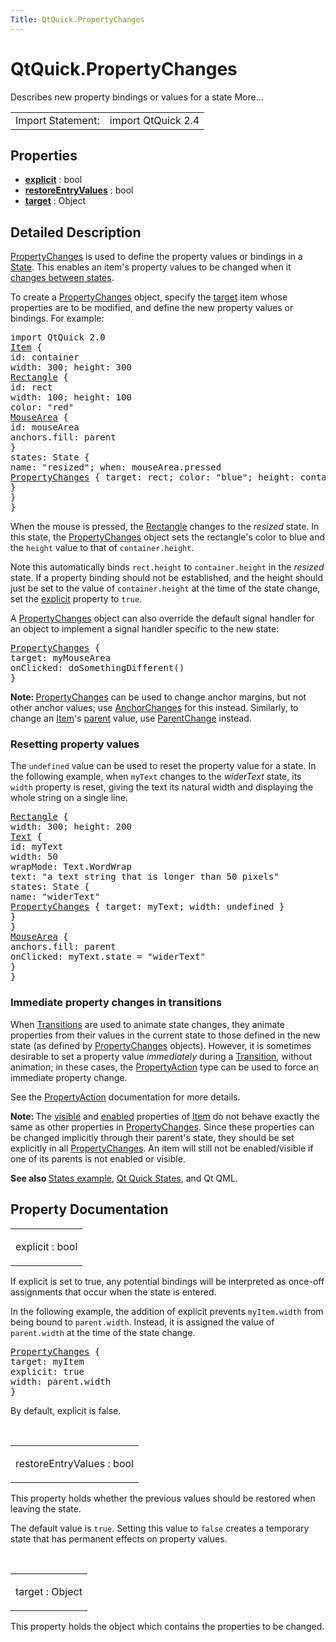 ```yaml
---
Title: QtQuick.PropertyChanges
---
```


# QtQuick.PropertyChanges

<span class="subtitle"></span>
<!-- $$$PropertyChanges-brief -->
<p>Describes new property bindings or values for a state More...</p>
<!-- @@@PropertyChanges -->
<table class="alignedsummary">
<tr><td class="memItemLeft rightAlign topAlign"> Import Statement:</td><td class="memItemRight bottomAlign"> import QtQuick 2.4</td></tr></table><ul>
</ul>
<h2 id="properties">Properties</h2>
<ul>
<li class="fn"><b><b><a href="#explicit-prop">explicit</a></b></b> : bool</li>
<li class="fn"><b><b><a href="#restoreEntryValues-prop">restoreEntryValues</a></b></b> : bool</li>
<li class="fn"><b><b><a href="#target-prop">target</a></b></b> : Object</li>
</ul>
<!-- $$$PropertyChanges-description -->
<h2 id="details">Detailed Description</h2>
</p>
<p><a href="index.html">PropertyChanges</a> is used to define the property values or bindings in a <a href="QtQuick.State.md">State</a>. This enables an item's property values to be changed when it <a href="QtQuick.qtquick-statesanimations-states.md">changes between states</a>.</p>
<p>To create a <a href="index.html">PropertyChanges</a> object, specify the <a href="#target-prop">target</a> item whose properties are to be modified, and define the new property values or bindings. For example:</p>
<pre class="qml">import QtQuick 2.0
<span class="type"><a href="QtQuick.Item.md">Item</a></span> {
<span class="name">id</span>: <span class="name">container</span>
<span class="name">width</span>: <span class="number">300</span>; <span class="name">height</span>: <span class="number">300</span>
<span class="type"><a href="QtQuick.Rectangle.md">Rectangle</a></span> {
<span class="name">id</span>: <span class="name">rect</span>
<span class="name">width</span>: <span class="number">100</span>; <span class="name">height</span>: <span class="number">100</span>
<span class="name">color</span>: <span class="string">&quot;red&quot;</span>
<span class="type"><a href="QtQuick.MouseArea.md">MouseArea</a></span> {
<span class="name">id</span>: <span class="name">mouseArea</span>
<span class="name">anchors</span>.fill: <span class="name">parent</span>
}
<span class="name">states</span>: <span class="name">State</span> {
<span class="name">name</span>: <span class="string">&quot;resized&quot;</span>; <span class="name">when</span>: <span class="name">mouseArea</span>.<span class="name">pressed</span>
<span class="type"><a href="index.html">PropertyChanges</a></span> { <span class="name">target</span>: <span class="name">rect</span>; <span class="name">color</span>: <span class="string">&quot;blue&quot;</span>; <span class="name">height</span>: <span class="name">container</span>.<span class="name">height</span> }
}
}
}</pre>
<p>When the mouse is pressed, the <a href="QtQuick.Rectangle.md">Rectangle</a> changes to the <i>resized</i> state. In this state, the <a href="index.html">PropertyChanges</a> object sets the rectangle's color to blue and the <code>height</code> value to that of <code>container.height</code>.</p>
<p>Note this automatically binds <code>rect.height</code> to <code>container.height</code> in the <i>resized</i> state. If a property binding should not be established, and the height should just be set to the value of <code>container.height</code> at the time of the state change, set the <a href="#explicit-prop">explicit</a> property to <code>true</code>.</p>
<p>A <a href="index.html">PropertyChanges</a> object can also override the default signal handler for an object to implement a signal handler specific to the new state:</p>
<pre class="qml"><span class="type"><a href="index.html">PropertyChanges</a></span> {
<span class="name">target</span>: <span class="name">myMouseArea</span>
<span class="name">onClicked</span>: <span class="name">doSomethingDifferent</span>()
}</pre>
<p><b>Note: </b><a href="index.html">PropertyChanges</a> can be used to change anchor margins, but not other anchor values; use <a href="QtQuick.AnchorChanges.md">AnchorChanges</a> for this instead. Similarly, to change an <a href="QtQuick.Item.md">Item</a>'s <a href="QtQuick.Item.md#parent-prop">parent</a> value, use <a href="QtQuick.ParentChange.md">ParentChange</a> instead.</p>
<h3 >Resetting property values</h3>
<p>The <code>undefined</code> value can be used to reset the property value for a state. In the following example, when <code>myText</code> changes to the <i>widerText</i> state, its <code>width</code> property is reset, giving the text its natural width and displaying the whole string on a single line.</p>
<pre class="qml"><span class="type"><a href="QtQuick.Rectangle.md">Rectangle</a></span> {
<span class="name">width</span>: <span class="number">300</span>; <span class="name">height</span>: <span class="number">200</span>
<span class="type"><a href="QtQuick.Text.md">Text</a></span> {
<span class="name">id</span>: <span class="name">myText</span>
<span class="name">width</span>: <span class="number">50</span>
<span class="name">wrapMode</span>: <span class="name">Text</span>.<span class="name">WordWrap</span>
<span class="name">text</span>: <span class="string">&quot;a text string that is longer than 50 pixels&quot;</span>
<span class="name">states</span>: <span class="name">State</span> {
<span class="name">name</span>: <span class="string">&quot;widerText&quot;</span>
<span class="type"><a href="index.html">PropertyChanges</a></span> { <span class="name">target</span>: <span class="name">myText</span>; <span class="name">width</span>: <span class="name">undefined</span> }
}
}
<span class="type"><a href="QtQuick.MouseArea.md">MouseArea</a></span> {
<span class="name">anchors</span>.fill: <span class="name">parent</span>
<span class="name">onClicked</span>: <span class="name">myText</span>.<span class="name">state</span> <span class="operator">=</span> <span class="string">&quot;widerText&quot;</span>
}
}</pre>
<h3 >Immediate property changes in transitions</h3>
<p>When <a href="QtQuick.qtquick-statesanimations-animations.md">Transitions</a> are used to animate state changes, they animate properties from their values in the current state to those defined in the new state (as defined by <a href="index.html">PropertyChanges</a> objects). However, it is sometimes desirable to set a property value <i>immediately</i> during a <a href="QtQuick.qmlexampletoggleswitch.md#transition">Transition</a>, without animation; in these cases, the <a href="QtQuick.PropertyAction.md">PropertyAction</a> type can be used to force an immediate property change.</p>
<p>See the <a href="QtQuick.PropertyAction.md">PropertyAction</a> documentation for more details.</p>
<p><b>Note: </b>The <a href="QtQuick.Item.md#visible-prop">visible</a> and <a href="QtQuick.Item.md#enabled-prop">enabled</a> properties of <a href="QtQuick.Item.md">Item</a> do not behave exactly the same as other properties in <a href="index.html">PropertyChanges</a>. Since these properties can be changed implicitly through their parent's state, they should be set explicitly in all <a href="index.html">PropertyChanges</a>. An item will still not be enabled/visible if one of its parents is not enabled or visible.</p><p><b>See also </b><a href="QtQuick.animation.md#states">States example</a>, <a href="QtQuick.qtquick-statesanimations-states.md">Qt Quick States</a>, and Qt QML.</p>
<!-- @@@PropertyChanges -->
<h2>Property Documentation</h2>
<!-- $$$explicit -->
<table class="qmlname"><tr valign="top" id="explicit-prop"><td class="tblQmlPropNode"><p><span class="name">explicit</span> : <span class="type">bool</span></p></td></tr></table><p>If explicit is set to true, any potential bindings will be interpreted as once-off assignments that occur when the state is entered.</p>
<p>In the following example, the addition of explicit prevents <code>myItem.width</code> from being bound to <code>parent.width</code>. Instead, it is assigned the value of <code>parent.width</code> at the time of the state change.</p>
<pre class="qml"><span class="type"><a href="index.html">PropertyChanges</a></span> {
<span class="name">target</span>: <span class="name">myItem</span>
<span class="name">explicit</span>: <span class="number">true</span>
<span class="name">width</span>: <span class="name">parent</span>.<span class="name">width</span>
}</pre>
<p>By default, explicit is false.</p>
<!-- @@@explicit -->
<br/>
<!-- $$$restoreEntryValues -->
<table class="qmlname"><tr valign="top" id="restoreEntryValues-prop"><td class="tblQmlPropNode"><p><span class="name">restoreEntryValues</span> : <span class="type">bool</span></p></td></tr></table><p>This property holds whether the previous values should be restored when leaving the state.</p>
<p>The default value is <code>true</code>. Setting this value to <code>false</code> creates a temporary state that has permanent effects on property values.</p>
<!-- @@@restoreEntryValues -->
<br/>
<!-- $$$target -->
<table class="qmlname"><tr valign="top" id="target-prop"><td class="tblQmlPropNode"><p><span class="name">target</span> : <span class="type">Object</span></p></td></tr></table><p>This property holds the object which contains the properties to be changed.</p>
<!-- @@@target -->
<br/>
